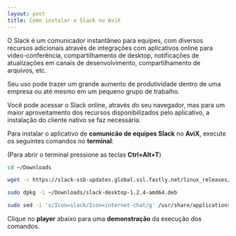 ```yaml
---
layout: post
title: Como instalar o Slack no AviX
---
```

O Slack é um comunicador instantâneo para equipes, com diversos recursos adicionais através de integrações com aplicativos online para vídeo-conferência, compartilhamento de desktop, notificações de atualizações em canais de desenvolvimento, compartilhamento de arquivos, etc.

Seu uso pode trazer um grande aumento de produtividade dentro de uma empresa ou até mesmo em um pequeno grupo de trabalho.

Você pode acessar o Slack online, através do seu navegador, mas para um maior aproveitamento dos recursos disponibilizados pelo aplicativo, a instalação do cliente nativo se faz necessária.

Para instalar o aplicativo de **comunicão de equipes Slack** no **AviX**, execute os seguintes comandos no **terminal**:

(Para abrir o terminal pressione as teclas **Ctrl+Alt+T**)

```bash
cd ~/Downloads

wget -c https://slack-ssb-updates.global.ssl.fastly.net/linux_releases/slack-desktop-1.2.4-amd64.deb

sudo dpkg -i ~/Downloads/slack-desktop-1.2.4-amd64.deb

sudo sed -i 's/Icon=slack/Icon=internet-chat/g' /usr/share/applications/slack.desktop
```

Clique no **player** abaixo para uma **demonstração** da execução dos comandos.

<script type="text/javascript" src="https://asciinema.org/a/28919.js" width="721,6"id="asciicast-28919" async></script>
